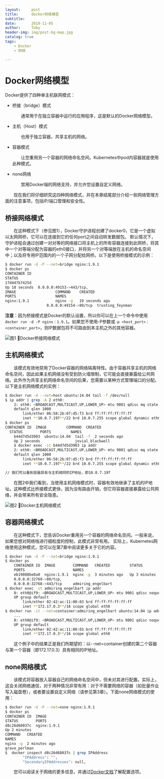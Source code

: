 ```yaml
---
layout:     post
title:      docker网络模型
subtitle:   
date:       2018-11-05
author:     Toby
header-img: img/post-bg-map.jpg
catalog: true
tags:
    - Docker
    - 网络

---
```

# Docker网络模型

Docker提供了四种单主机联网模式：

- 桥接（bridge）模式

    通常用于在独立容器中运行的应用程序，这是默认的Docker网络模型。

- 主机（Host）模式

    也用于独立容器，共享主机的网络。

- 容器模式

    让您重用另一个容器的网络命名空间。Kubernetes中pod内容器就是使用此种模式。

- none网络

    禁用Docker端的网络支持，并允许您设置自定义网络。

  现在我们将仔细研究这四种网络模式，并在本章结尾部分介绍一些网络管理方面的注意事项，包括IP/端口管理和安全性。

## 桥接网络模式

  在这种模式下（参见图1），Docker守护进程创建了docker0，它是一个虚拟以太网网桥，它可以在连接到它的任何port之间自动转发数据包。 默认情况下，守护进程会通过创建一对对等的网络接口将主机上的所有容器连接到此网桥，将其中一个对等端分配为容器的eth0接口，并将另一个对等端放在主机的命名空间中；以及将专用IP范围内的一个子网分配给网桥。以下是使用桥接模式的示例：

```bash
$ docker run -d -P --net=bridge nginx:1.9.1
$ docker ps
CONTAINER ID
STATUS
17d447b7425d
Up 18 seconds  0.0.0.0:49153->443/tcp,
IMAGE                  COMMAND    CREATED
PORTS                  NAMES
nginx:1.9.1            nginx -g   19 seconds ago
                   0.0.0.0:49154->80/tcp  trusting_feynman
```

**注意**：因为桥接模式是Docker的默认设置，所以你可以在上一个命令中使用`docker run -d -P nginx：1.9.1`。如果您不使用-P参数或`-p <host_port>：<container_port>`，则IP数据包将不可路由到本主机之外的其他容器。

![图1 Docker桥接网络模式](https://fqhuang.github.io/img/docker-netowk-bridge.png)

## 主机网络模式

  该模式有效地禁用了Docker容器的网络隔离特性。由于容器共享主机的网络命名空间，因此如果主机网络没有受到防火墙限制，它可能会直接暴露给公共网络。此外作为共享主机网络命名空间的后果，您需要以某种方式管理端口的分配。以下是主机网络模式的实例：

```bash
$ docker run -d --net=host ubuntu:14.04 tail -f /dev/null
$ ip addr | grep -A 2 eth0:
    2: eth0: <BROADCAST,MULTICAST,UP,LOWER_UP> mtu 9001 qdisc mq state UP group
    default qlen 1000
        link/ether 06:58:2b:07:d5:f3 brd ff:ff:ff:ff:ff:ff
        inet **10.0.7.197**/22 brd 10.0.7.255 scope global dynamic eth0
$ docker ps
CONTAINER ID  IMAGE         COMMAND  CREATED
  STATUS        PORTS         NAMES
    b44d7d5d3903  ubuntu:14.04  tail -f  2 seconds ago
    Up 2 seconds                jovial_blackwell
    $ docker exec -it b44d7d5d3903 ip addr
    2: eth0: <BROADCAST,MULTICAST,UP,LOWER_UP> mtu 9001 qdisc mq state UP group
    default qlen 1000
        link/ether 06:58:2b:07:d5:f3 brd ff:ff:ff:ff:ff:ff
        inet **10.0.7.197**/22 brd 10.0.7.255 scope global dynamic eth0

// 我们可以看到容器具有与主机相同的IP地址，即10.0.7.197
```

  在图2中我们看到，当使用主机网络模式时，容器有效地继承了主机的IP地址。这种模式比桥接模式更快，因为没有路由开销，但它将容器直接暴露给公共网络，并会带来所有安全隐患。

![图2 Docker主机网络模式](https://fqhuang.github.io/img/docker-netowk-host.png)

## 容器网络模式

  在这种模式下，您告诉Docker重用另一个容器的网络命名空间。一般来说，如果您想对网络栈进行细粒度的控制，此模式非常有用。 实际上，Kubernetes网络使用这种模式，您可以在第7章中阅读更多关于它的内容。

```bash
$ docker run -d -P --net=bridge nginx:1.9.1
$ docker ps
    CONTAINER ID  IMAGE        COMMAND   CREATED         STATUS
    PORTS                      NAMES
    eb19088be8a0  nginx:1.9.1  nginx -g  3 minutes ago   Up 3 minutes
    0.0.0.0:32769->80/tcp,
    0.0.0.0:32768->443/tcp     admiring_engelbart
$ docker exec -it admiring_engelbart ip addr
    8: eth0@if9: <BROADCAST,MULTICAST,UP,LOWER_UP> mtu 9001 qdisc noqueue state
    UP group default
        link/ether 02:42:ac:11:00:03 brd ff:ff:ff:ff:ff:ff
        inet **172.17.0.3**/16 scope global eth0
$ docker run -it --net=container:admiring_engelbart ubuntu:14.04 ip addr
    ...
    8: eth0@if9: <BROADCAST,MULTICAST,UP,LOWER_UP> mtu 9001 qdisc noqueue state
    UP group default
        link/ether 02:42:ac:11:00:03 brd ff:ff:ff:ff:ff:ff
        inet **172.17.0.3**/16 scope global eth0
```

  这个例子中的结果正是我们所期望的：以--net=container创建的第二个容器与第一个容器（即172.17.0.3）具有相同的IP地址。

## none网络模式

  该模式将容器放入容器自己的网络命名空间中，但未对其进行配置。实际上，这会关闭网络通信，对于两种情况非常有用：对于不需要网络的容器（如批量作业写入磁盘卷），或者要设置自定义网络（请参见第3章）。下面none网络模式的使用：

```bash
$ docker run -d -P --net=none nginx:1.9.1
$ docker ps
CONTAINER ID  IMAGE
STATUS        PORTS
d8c26d68037c  nginx:1.9.1
Up 2 minutes
COMMAND   CREATED
NAMES
nginx -g  2 minutes ago
grave_perlman
$  docker inspect d8c26d68037c | grep IPAddress
        "IPAddress": "",
        "SecondaryIPAddresses": null,
```

  您可以阅读关于网络的更多信息，并通过[Docker文档](https://docs.docker.com/network/)了解配置选项。
